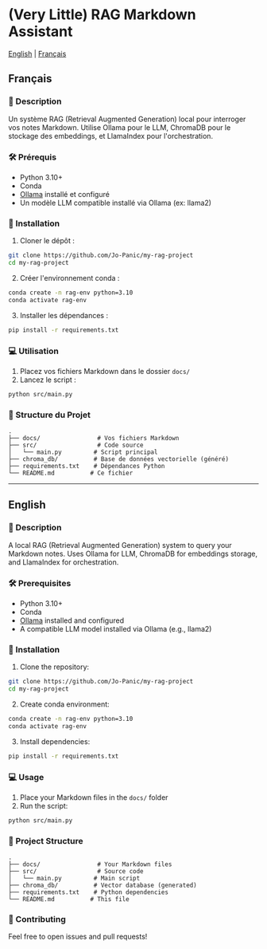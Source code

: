 # (Very Little) RAG Markdown Assistant

[English](#english) | [Français](#français)

## Français

### 📝 Description

Un système RAG (Retrieval Augmented Generation) local pour interroger vos notes Markdown. Utilise Ollama pour le LLM, ChromaDB pour le stockage des embeddings, et LlamaIndex pour l'orchestration.

### 🛠 Prérequis

- Python 3.10+
- Conda
- [Ollama](https://ollama.ai) installé et configuré
- Un modèle LLM compatible installé via Ollama (ex: llama2)

### 🚀 Installation

1. Cloner le dépôt :

```bash
git clone https://github.com/Jo-Panic/my-rag-project
cd my-rag-project
```

2. Créer l'environnement conda :

```bash
conda create -n rag-env python=3.10
conda activate rag-env
```

3. Installer les dépendances :

```bash
pip install -r requirements.txt
```

### 💻 Utilisation

1. Placez vos fichiers Markdown dans le dossier `docs/`
2. Lancez le script :

```bash
python src/main.py
```

### 📁 Structure du Projet

```
.
├── docs/                # Vos fichiers Markdown
├── src/                 # Code source
│   └── main.py         # Script principal
├── chroma_db/          # Base de données vectorielle (généré)
├── requirements.txt    # Dépendances Python
└── README.md          # Ce fichier
```

---

## English

### 📝 Description

A local RAG (Retrieval Augmented Generation) system to query your Markdown notes. Uses Ollama for LLM, ChromaDB for embeddings storage, and LlamaIndex for orchestration.

### 🛠 Prerequisites

- Python 3.10+
- Conda
- [Ollama](https://ollama.ai) installed and configured
- A compatible LLM model installed via Ollama (e.g., llama2)

### 🚀 Installation

1. Clone the repository:

```bash
git clone https://github.com/Jo-Panic/my-rag-project
cd my-rag-project
```

2. Create conda environment:

```bash
conda create -n rag-env python=3.10
conda activate rag-env
```

3. Install dependencies:

```bash
pip install -r requirements.txt
```

### 💻 Usage

1. Place your Markdown files in the `docs/` folder
2. Run the script:

```bash
python src/main.py
```

### 📁 Project Structure

```
.
├── docs/                # Your Markdown files
├── src/                 # Source code
│   └── main.py         # Main script
├── chroma_db/          # Vector database (generated)
├── requirements.txt    # Python dependencies
└── README.md          # This file
```

### 🤝 Contributing

Feel free to open issues and pull requests!

